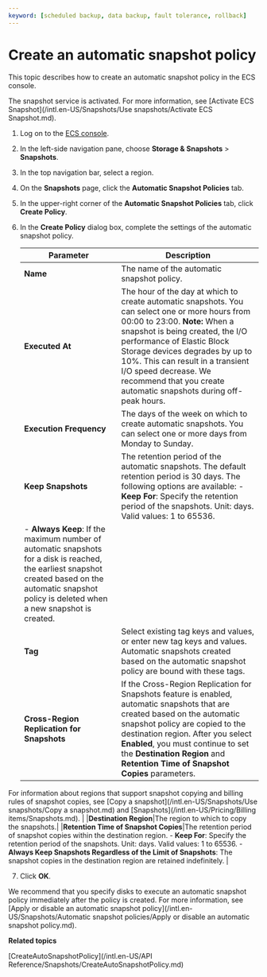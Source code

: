```yaml
---
keyword: [scheduled backup, data backup, fault tolerance, rollback]
---
```


# Create an automatic snapshot policy

This topic describes how to create an automatic snapshot policy in the ECS console.

The snapshot service is activated. For more information, see [Activate ECS Snapshot](/intl.en-US/Snapshots/Use snapshots/Activate ECS Snapshot.md).

1.  Log on to the [ECS console](https://ecs.console.aliyun.com).

2.  In the left-side navigation pane, choose **Storage & Snapshots** \> **Snapshots**.

3.  In the top navigation bar, select a region.

4.  On the **Snapshots** page, click the **Automatic Snapshot Policies** tab.

5.  In the upper-right corner of the **Automatic Snapshot Policies** tab, click **Create Policy**.

6.  In the **Create Policy** dialog box, complete the settings of the automatic snapshot policy.

    |Parameter|Description|
    |---------|-----------|
    |**Name**|The name of the automatic snapshot policy.|
    |**Executed At**|The hour of the day at which to create automatic snapshots. You can select one or more hours from 00:00 to 23:00. **Note:** When a snapshot is being created, the I/O performance of Elastic Block Storage devices degrades by up to 10%. This can result in a transient I/O speed decrease. We recommend that you create automatic snapshots during off-peak hours. |
    |**Execution Frequency**|The days of the week on which to create automatic snapshots. You can select one or more days from Monday to Sunday.|
    |**Keep Snapshots**|The retention period of the automatic snapshots. The default retention period is 30 days. The following options are available:     -   **Keep For**: Specify the retention period of the snapshots. Unit: days. Valid values: 1 to 65536.
    -   **Always Keep**: If the maximum number of automatic snapshots for a disk is reached, the earliest snapshot created based on the automatic snapshot policy is deleted when a new snapshot is created. |
    |**Tag**|Select existing tag keys and values, or enter new tag keys and values. Automatic snapshots created based on the automatic snapshot policy are bound with these tags.|
    |**Cross-Region Replication for Snapshots**|If the Cross-Region Replication for Snapshots feature is enabled, automatic snapshots that are created based on the automatic snapshot policy are copied to the destination region. After you select **Enabled**, you must continue to set the **Destination Region** and **Retention Time of Snapshot Copies** parameters.

For information about regions that support snapshot copying and billing rules of snapshot copies, see [Copy a snapshot](/intl.en-US/Snapshots/Use snapshots/Copy a snapshot.md) and [Snapshots](/intl.en-US/Pricing/Billing items/Snapshots.md). |
    |**Destination Region**|The region to which to copy the snapshots.|
    |**Retention Time of Snapshot Copies**|The retention period of snapshot copies within the destination region.    -   **Keep For**: Specify the retention period of the snapshots. Unit: days. Valid values: 1 to 65536.
    -   **Always Keep Snapshots Regardless of the Limit of Snapshots**: The snapshot copies in the destination region are retained indefinitely. |

7.  Click **OK**.


We recommend that you specify disks to execute an automatic snapshot policy immediately after the policy is created. For more information, see [Apply or disable an automatic snapshot policy](/intl.en-US/Snapshots/Automatic snapshot policies/Apply or disable an automatic snapshot policy.md).

**Related topics**  


[CreateAutoSnapshotPolicy](/intl.en-US/API Reference/Snapshots/CreateAutoSnapshotPolicy.md)

